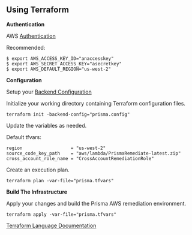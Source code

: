 ## Using Terraform

**Authentication**

AWS [Authentication](https://registry.terraform.io/providers/hashicorp/aws/latest/docs)

Recommended:
```
$ export AWS_ACCESS_KEY_ID="anaccesskey"
$ export AWS_SECRET_ACCESS_KEY="asecretkey"
$ export AWS_DEFAULT_REGION="us-west-2"
```

**Configuration**

Setup your [Backend Configuration](https://www.terraform.io/docs/backends/config.html#backend-configuration-file)

Initialize your working directory containing Terraform configuration files.
```
terraform init -backend-config="prisma.config"
```

Update the variables as needed.

Default tfvars:
```
region                  = "us-west-2"
source_code_key_path    = "aws/lambda/PrismaRemediate-latest.zip"
cross_account_role_name = "CrossAccountRemediationRole"
```

Create an execution plan.
```
terraform plan -var-file="prisma.tfvars"
```

**Build The Infrastructure**

Apply your changes and build the Prisma AWS remediation environment.
```
terraform apply -var-file="prisma.tfvars"
```

[Terraform Language Documentation](https://www.terraform.io/docs/configuration/index.html)

